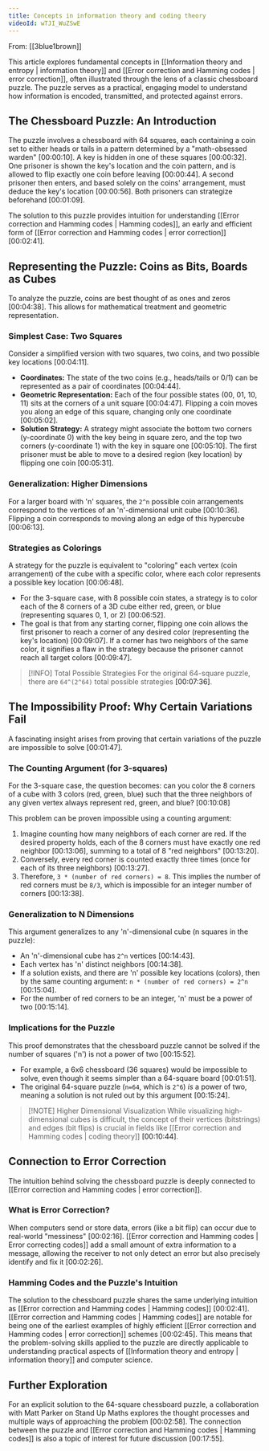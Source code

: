 ```yaml
---
title: Concepts in information theory and coding theory
videoId: wTJI_WuZSwE
---
```


From: [[3blue1brown]] <br/> 

This article explores fundamental concepts in [[Information theory and entropy | information theory]] and [[Error correction and Hamming codes | error correction]], often illustrated through the lens of a classic chessboard puzzle. The puzzle serves as a practical, engaging model to understand how information is encoded, transmitted, and protected against errors.

## The Chessboard Puzzle: An Introduction
The puzzle involves a chessboard with 64 squares, each containing a coin set to either heads or tails in a pattern determined by a "math-obsessed warden" <a class="yt-timestamp" data-t="00:00:10">[00:00:10]</a>. A key is hidden in one of these squares <a class="yt-timestamp" data-t="00:00:32">[00:00:32]</a>. One prisoner is shown the key's location and the coin pattern, and is allowed to flip exactly one coin before leaving <a class="yt-timestamp" data-t="00:00:44">[00:00:44]</a>. A second prisoner then enters, and based solely on the coins' arrangement, must deduce the key's location <a class="yt-timestamp" data-t="00:00:56">[00:00:56]</a>. Both prisoners can strategize beforehand <a class="yt-timestamp" data-t="00:01:09">[00:01:09]</a>.

The solution to this puzzle provides intuition for understanding [[Error correction and Hamming codes | Hamming codes]], an early and efficient form of [[Error correction and Hamming codes | error correction]] <a class="yt-timestamp" data-t="00:02:41">[00:02:41]</a>.

## Representing the Puzzle: Coins as Bits, Boards as Cubes
To analyze the puzzle, coins are best thought of as ones and zeros <a class="yt-timestamp" data-t="00:04:38">[00:04:38]</a>. This allows for mathematical treatment and geometric representation.

### Simplest Case: Two Squares
Consider a simplified version with two squares, two coins, and two possible key locations <a class="yt-timestamp" data-t="00:04:11">[00:04:11]</a>.
*   **Coordinates:** The state of the two coins (e.g., heads/tails or 0/1) can be represented as a pair of coordinates <a class="yt-timestamp" data-t="00:04:44">[00:04:44]</a>.
*   **Geometric Representation:** Each of the four possible states (00, 01, 10, 11) sits at the corners of a unit square <a class="yt-timestamp" data-t="00:04:47">[00:04:47]</a>. Flipping a coin moves you along an edge of this square, changing only one coordinate <a class="yt-timestamp" data-t="00:05:02">[00:05:02]</a>.
*   **Solution Strategy:** A strategy might associate the bottom two corners (y-coordinate 0) with the key being in square zero, and the top two corners (y-coordinate 1) with the key in square one <a class="yt-timestamp" data-t="00:05:10">[00:05:10]</a>. The first prisoner must be able to move to a desired region (key location) by flipping one coin <a class="yt-timestamp" data-t="00:05:31">[00:05:31]</a>.

### Generalization: Higher Dimensions
For a larger board with 'n' squares, the `2^n` possible coin arrangements correspond to the vertices of an 'n'-dimensional unit cube <a class="yt-timestamp" data-t="00:10:36">[00:10:36]</a>. Flipping a coin corresponds to moving along an edge of this hypercube <a class="yt-timestamp" data-t="00:06:13">[00:06:13]</a>.

### Strategies as Colorings
A strategy for the puzzle is equivalent to "coloring" each vertex (coin arrangement) of the cube with a specific color, where each color represents a possible key location <a class="yt-timestamp" data-t="00:06:48">[00:06:48]</a>.
*   For the 3-square case, with 8 possible coin states, a strategy is to color each of the 8 corners of a 3D cube either red, green, or blue (representing squares 0, 1, or 2) <a class="yt-timestamp" data-t="00:06:52">[00:06:52]</a>.
*   The goal is that from any starting corner, flipping one coin allows the first prisoner to reach a corner of any desired color (representing the key's location) <a class="yt-timestamp" data-t="00:09:07">[00:09:07]</a>. If a corner has two neighbors of the same color, it signifies a flaw in the strategy because the prisoner cannot reach all target colors <a class="yt-timestamp" data-t="00:09:47">[00:09:47]</a>.

> [!INFO] Total Possible Strategies
> For the original 64-square puzzle, there are `64^(2^64)` total possible strategies <a class="yt-timestamp" data-t="00:07:36">[00:07:36]</a>.

## The Impossibility Proof: Why Certain Variations Fail
A fascinating insight arises from proving that certain variations of the puzzle are impossible to solve <a class="yt-timestamp" data-t="00:01:47">[00:01:47]</a>.

### The Counting Argument (for 3-squares)
For the 3-square case, the question becomes: can you color the 8 corners of a cube with 3 colors (red, green, blue) such that the three neighbors of any given vertex always represent red, green, and blue? <a class="yt-timestamp" data-t="00:10:08">[00:10:08]</a>

This problem can be proven impossible using a counting argument:
1.  Imagine counting how many neighbors of each corner are red. If the desired property holds, each of the 8 corners must have exactly one red neighbor <a class="yt-timestamp" data-t="00:13:06">[00:13:06]</a>, summing to a total of 8 "red neighbors" <a class="yt-timestamp" data-t="00:13:20">[00:13:20]</a>.
2.  Conversely, every red corner is counted exactly three times (once for each of its three neighbors) <a class="yt-timestamp" data-t="00:13:27">[00:13:27]</a>.
3.  Therefore, `3 * (number of red corners) = 8`. This implies the number of red corners must be `8/3`, which is impossible for an integer number of corners <a class="yt-timestamp" data-t="00:13:38">[00:13:38]</a>.

### Generalization to N Dimensions
This argument generalizes to any 'n'-dimensional cube (n squares in the puzzle):
*   An 'n'-dimensional cube has `2^n` vertices <a class="yt-timestamp" data-t="00:14:43">[00:14:43]</a>.
*   Each vertex has 'n' distinct neighbors <a class="yt-timestamp" data-t="00:14:38">[00:14:38]</a>.
*   If a solution exists, and there are 'n' possible key locations (colors), then by the same counting argument: `n * (number of red corners) = 2^n` <a class="yt-timestamp" data-t="00:15:04">[00:15:04]</a>.
*   For the number of red corners to be an integer, 'n' must be a power of two <a class="yt-timestamp" data-t="00:15:14">[00:15:14]</a>.

### Implications for the Puzzle
This proof demonstrates that the chessboard puzzle cannot be solved if the number of squares ('n') is not a power of two <a class="yt-timestamp" data-t="00:15:52">[00:15:52]</a>.
*   For example, a 6x6 chessboard (36 squares) would be impossible to solve, even though it seems simpler than a 64-square board <a class="yt-timestamp" data-t="00:01:51">[00:01:51]</a>.
*   The original 64-square puzzle (`n=64`, which is `2^6`) *is* a power of two, meaning a solution is not ruled out by this argument <a class="yt-timestamp" data-t="00:15:24">[00:15:24]</a>.

> [!NOTE] Higher Dimensional Visualization
> While visualizing high-dimensional cubes is difficult, the concept of their vertices (bitstrings) and edges (bit flips) is crucial in fields like [[Error correction and Hamming codes | coding theory]] <a class="yt-timestamp" data-t="00:10:44">[00:10:44]</a>.

## Connection to Error Correction
The intuition behind solving the chessboard puzzle is deeply connected to [[Error correction and Hamming codes | error correction]].

### What is Error Correction?
When computers send or store data, errors (like a bit flip) can occur due to real-world "messiness" <a class="yt-timestamp" data-t="00:02:16">[00:02:16]</a>. [[Error correction and Hamming codes | Error correcting codes]] add a small amount of extra information to a message, allowing the receiver to not only detect an error but also precisely identify and fix it <a class="yt-timestamp" data-t="00:02:26">[00:02:26]</a>.

### Hamming Codes and the Puzzle's Intuition
The solution to the chessboard puzzle shares the same underlying intuition as [[Error correction and Hamming codes | Hamming codes]] <a class="yt-timestamp" data-t="00:02:41">[00:02:41]</a>. [[Error correction and Hamming codes | Hamming codes]] are notable for being one of the earliest examples of highly efficient [[Error correction and Hamming codes | error correction]] schemes <a class="yt-timestamp" data-t="00:02:45">[00:02:45]</a>. This means that the problem-solving skills applied to the puzzle are directly applicable to understanding practical aspects of [[Information theory and entropy | information theory]] and computer science.

## Further Exploration
For an explicit solution to the 64-square chessboard puzzle, a collaboration with Matt Parker on Stand Up Maths explores the thought processes and multiple ways of approaching the problem <a class="yt-timestamp" data-t="00:02:58">[00:02:58]</a>. The connection between the puzzle and [[Error correction and Hamming codes | Hamming codes]] is also a topic of interest for future discussion <a class="yt-timestamp" data-t="00:17:55">[00:17:55]</a>.